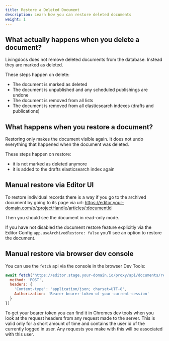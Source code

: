 ```yaml
---
title: Restore a Deleted Document
description: Learn how you can restore deleted documents
weight: 1
---
```


## What actually happens when you delete a document?

Livingdocs does not remove deleted documents from the database. Instead they are marked as deleted.

These steps happen on delete:

- The document is marked as deleted
- The document is unpublished and any scheduled publishings are undone
- The document is removed from all lists
- The document is removed from all elasticsearch indexes (drafts and publications)

## What happens when you restore a document?

Restoring only makes the document visible again. It does not undo everything that happened when the document was deleted.

These steps happen on restore:

- it is not marked as deleted anymore
- it is added to the drafts elasticsearch index again

## Manual restore via Editor UI

To restore individual records there is a way if you go to the archived document by going to its page via url:
https://editor.your-domain.com/p/:projectHandle/articles/:documentId

Then you should see the document in read-only mode.

If you have not disabled the document restore feature explicitly via the Editor Config `app.useArchivedRestore: false` you’ll see an option to restore the document.

## Manual restore via browser dev console

You can use the `fetch` api via the console in the browser Dev Tools:

```js
await fetch('https://editor.stage.your-domain.io/proxy/api/documents/restore/:documentId', {
  method: 'POST',
  headers: {
    'Content-type': 'application/json; charset=UTF-8',
    Authorization: 'Bearer bearer-token-of-your-current-session'
  }
})
```

To get your bearer token you can find it in Chromes dev tools when you look at the request headers from any request made to the server. This is valid only for a short amount of time and contains the user id of the currently logged in user. Any requests you make with this will be associated with this user.
